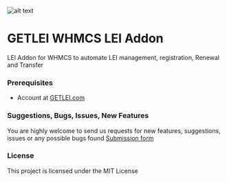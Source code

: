 ![alt text](https://gogetssl-cdn.s3.eu-central-1.amazonaws.com/site/getlei_github_logo.png "GetLEI Logo")
# GETLEI WHMCS LEI Addon
LEI Addon for WHMCS to automate LEI management, registration, Renewal and Transfer

### Prerequisites
- Account at [GETLEI.com](https://www.getlei.com)

### Suggestions, Bugs, Issues, New Features
You are highly welcome to send us requests for new features, suggestions, issues or any possible bugs found
[Submission form](https://github.com/getleicom/whmcs-addon/issues/new)

### License
This project is licensed under the MIT License


